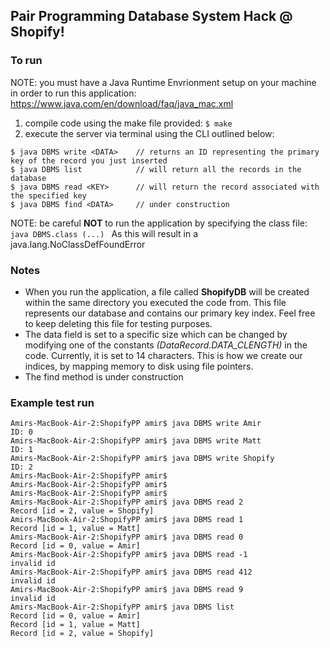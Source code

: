 ## Pair Programming Database System Hack @ Shopify!

### To run

NOTE: you must have a Java Runtime Envrionment setup on your machine in order to run this application: https://www.java.com/en/download/faq/java_mac.xml

1. compile code using the make file provided:
```$ make ```
2. execute the server via terminal using the CLI outlined below:
```
$ java DBMS write <DATA>    // returns an ID representing the primary key of the record you just inserted
$ java DBMS list            // will return all the records in the database 
$ java DBMS read <KEY>      // will return the record associated with the specified key 
$ java DBMS find <DATA>     // under construction
```
NOTE: be careful **NOT** to run the application by specifying the class file: 
```java DBMS.class (...) ``` 
As this will result in a java.lang.NoClassDefFoundError

### Notes

* When you run the application, a file called **ShopifyDB** will be created within the same directory you executed the code from. This file represents our database and contains our primary key index. Feel free to keep deleting this file for testing purposes.
* The data field is set to a specific size which can be changed by modifying one of the constants _(DataRecord.DATA_CLENGTH)_ in the code. Currently, it is set to 14 characters. This is how we create our indices, by mapping memory to disk using file pointers. 
* The find method is under construction

### Example test run
```
Amirs-MacBook-Air-2:ShopifyPP amir$ java DBMS write Amir
ID: 0
Amirs-MacBook-Air-2:ShopifyPP amir$ java DBMS write Matt
ID: 1
Amirs-MacBook-Air-2:ShopifyPP amir$ java DBMS write Shopify
ID: 2
Amirs-MacBook-Air-2:ShopifyPP amir$ 
Amirs-MacBook-Air-2:ShopifyPP amir$ 
Amirs-MacBook-Air-2:ShopifyPP amir$ 
Amirs-MacBook-Air-2:ShopifyPP amir$ java DBMS read 2
Record [id = 2, value = Shopify]
Amirs-MacBook-Air-2:ShopifyPP amir$ java DBMS read 1
Record [id = 1, value = Matt]
Amirs-MacBook-Air-2:ShopifyPP amir$ java DBMS read 0
Record [id = 0, value = Amir]
Amirs-MacBook-Air-2:ShopifyPP amir$ java DBMS read -1
invalid id
Amirs-MacBook-Air-2:ShopifyPP amir$ java DBMS read 412
invalid id
Amirs-MacBook-Air-2:ShopifyPP amir$ java DBMS read 9
invalid id
Amirs-MacBook-Air-2:ShopifyPP amir$ java DBMS list
Record [id = 0, value = Amir]
Record [id = 1, value = Matt]
Record [id = 2, value = Shopify]
```





